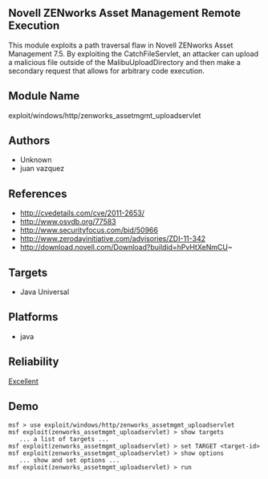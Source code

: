## Novell ZENworks Asset Management Remote Execution

This module exploits a path traversal flaw in Novell 
ZENworks Asset Management 7.5. By exploiting the 
CatchFileServlet, an attacker can upload a malicious file 
outside of the MalibuUploadDirectory and then make a 
secondary request that allows for arbitrary code execution.


## Module Name
exploit/windows/http/zenworks_assetmgmt_uploadservlet

## Authors
* Unknown
* juan vazquez


## References
* http://cvedetails.com/cve/2011-2653/
* http://www.osvdb.org/77583
* http://www.securityfocus.com/bid/50966
* http://www.zerodayinitiative.com/advisories/ZDI-11-342
* http://download.novell.com/Download?buildid=hPvHtXeNmCU~



## Targets
* Java Universal


## Platforms
* java

## Reliability
[Excellent](https://github.com/rapid7/metasploit-framework/wiki/Exploit-Ranking)

## Demo

```
msf > use exploit/windows/http/zenworks_assetmgmt_uploadservlet
msf exploit(zenworks_assetmgmt_uploadservlet) > show targets
   ... a list of targets ...
msf exploit(zenworks_assetmgmt_uploadservlet) > set TARGET <target-id>
msf exploit(zenworks_assetmgmt_uploadservlet) > show options
   ... show and set options ...
msf exploit(zenworks_assetmgmt_uploadservlet) > run
```
    
    